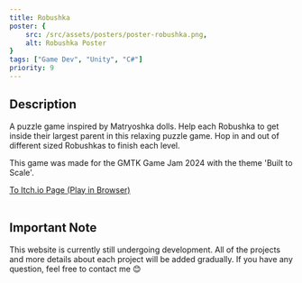 ```yaml
---
title: Robushka
poster: {
    src: /src/assets/posters/poster-robushka.png,
    alt: Robushka Poster
}
tags: ["Game Dev", "Unity", "C#"]
priority: 9
---
```


## Description
A puzzle game inspired by Matryoshka dolls. Help each Robushka to get inside their largest parent in this relaxing puzzle game.  Hop in and out of different sized Robushkas to finish each level. 

This game was made for the GMTK Game Jam 2024 with the theme 'Built to Scale'.

<a href="https://noart278.itch.io/robushka" target="_blank" rel="noopener noreferrer">To Itch.io Page (Play in Browser)</a><br><br>

## Important Note
This website is currently still undergoing development. All of the projects and more details about each project will be added gradually. If you have any question, feel free to contact me 😊